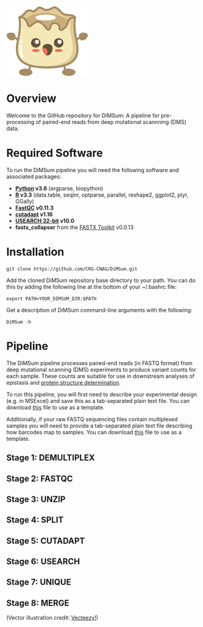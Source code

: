 <p align="left">
  <img src="./Dumpling.png">
</p>

# Overview

Welcome to the GitHub repository for DiMSum: A pipeline for pre-processing of paired-end reads from deep mutational scannning (DMS) data.

# Required Software

To run the DiMSum pipeline you will need the following software and associated packages:

* **[Python](https://www.python.org/downloads/) v3.6** (argparse, biopython)
* **[R](https://www.r-project.org/) v3.3** (data.table, seqinr, optparse, parallel, reshape2, ggplot2, plyr, GGally)
* **[FastQC](https://www.bioinformatics.babraham.ac.uk/projects/fastqc/) v0.11.3**
* **[cutadapt](https://cutadapt.readthedocs.io/en/stable/) v1.16**
* **[USEARCH 32-bit](https://drive5.com/usearch/download.html) v10.0**
* **fastx_collapser** from the [FASTX Toolkit](http://hannonlab.cshl.edu/fastx_toolkit/download.html) v0.0.13

# Installation

```
git clone https://github.com/CRG-CNAG/DiMSum.git
```
Add the cloned DiMSum repository base directory to your path. You can do this by adding the following line at the bottom of your ~/.bashrc file:
```
export PATH=YOUR_DIMSUM_DIR:$PATH
```
Get a description of DiMSum command-line arguments with the following:
```
DiMSum -h
```

# Pipeline

The DiMSum pipeline processes paired-end reads (in FASTQ format) from deep mutational scanning (DMS) experiments to produce variant counts for each sample. These counts are suitable for use in downstream analyses of epistasis and [protein structure determination](https://github.com/lehner-lab/DMS2structure).

To run this pipeline, you will first need to describe your experimental design (e.g. in MSExcel) and save this as a tab-separated plain text file. You can download [this](./example_experimentDesign.txt) file to use as a template.

Additionally, if your raw FASTQ sequencing files contain multiplexed samples you will need to provide a tab-separated plain text file describing how barcodes map to samples. You can download [this](./example_barcodeDesign.txt) file to use as a template.

## Stage 1: DEMULTIPLEX

## Stage 2: FASTQC

## Stage 3: UNZIP

## Stage 4: SPLIT

## Stage 5: CUTADAPT

## Stage 6: USEARCH

## Stage 7: UNIQUE

## Stage 8: MERGE



(Vector illustration credit: <a href="https://www.vecteezy.com">Vecteezy!</a>)
